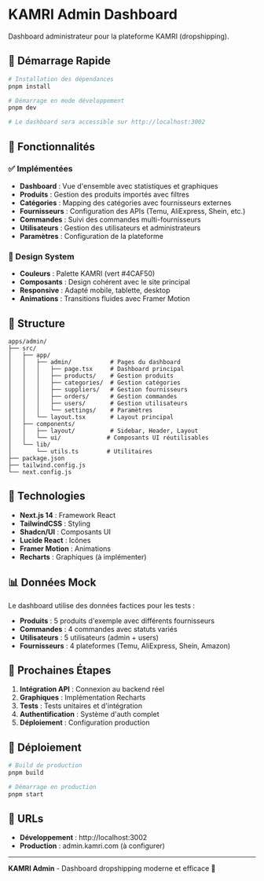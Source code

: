 # KAMRI Admin Dashboard

Dashboard administrateur pour la plateforme KAMRI (dropshipping).

## 🚀 Démarrage Rapide

```bash
# Installation des dépendances
pnpm install

# Démarrage en mode développement
pnpm dev

# Le dashboard sera accessible sur http://localhost:3002
```

## 🎯 Fonctionnalités

### ✅ Implémentées
- **Dashboard** : Vue d'ensemble avec statistiques et graphiques
- **Produits** : Gestion des produits importés avec filtres
- **Catégories** : Mapping des catégories avec fournisseurs externes
- **Fournisseurs** : Configuration des APIs (Temu, AliExpress, Shein, etc.)
- **Commandes** : Suivi des commandes multi-fournisseurs
- **Utilisateurs** : Gestion des utilisateurs et administrateurs
- **Paramètres** : Configuration de la plateforme

### 🎨 Design System
- **Couleurs** : Palette KAMRI (vert #4CAF50)
- **Composants** : Design cohérent avec le site principal
- **Responsive** : Adapté mobile, tablette, desktop
- **Animations** : Transitions fluides avec Framer Motion

## 📁 Structure

```
apps/admin/
├── src/
│   ├── app/
│   │   ├── admin/           # Pages du dashboard
│   │   │   ├── page.tsx     # Dashboard principal
│   │   │   ├── products/    # Gestion produits
│   │   │   ├── categories/  # Gestion catégories
│   │   │   ├── suppliers/   # Gestion fournisseurs
│   │   │   ├── orders/      # Gestion commandes
│   │   │   ├── users/       # Gestion utilisateurs
│   │   │   └── settings/    # Paramètres
│   │   └── layout.tsx       # Layout principal
│   ├── components/
│   │   ├── layout/          # Sidebar, Header, Layout
│   │   └── ui/             # Composants UI réutilisables
│   └── lib/
│       └── utils.ts        # Utilitaires
├── package.json
├── tailwind.config.js
└── next.config.js
```

## 🔧 Technologies

- **Next.js 14** : Framework React
- **TailwindCSS** : Styling
- **Shadcn/UI** : Composants UI
- **Lucide React** : Icônes
- **Framer Motion** : Animations
- **Recharts** : Graphiques (à implémenter)

## 📊 Données Mock

Le dashboard utilise des données factices pour les tests :
- **Produits** : 5 produits d'exemple avec différents fournisseurs
- **Commandes** : 4 commandes avec statuts variés
- **Utilisateurs** : 5 utilisateurs (admin + users)
- **Fournisseurs** : 4 plateformes (Temu, AliExpress, Shein, Amazon)

## 🎯 Prochaines Étapes

1. **Intégration API** : Connexion au backend réel
2. **Graphiques** : Implémentation Recharts
3. **Tests** : Tests unitaires et d'intégration
4. **Authentification** : Système d'auth complet
5. **Déploiement** : Configuration production

## 🚀 Déploiement

```bash
# Build de production
pnpm build

# Démarrage en production
pnpm start
```

## 📱 URLs

- **Développement** : http://localhost:3002
- **Production** : admin.kamri.com (à configurer)

---

**KAMRI Admin** - Dashboard dropshipping moderne et efficace 🚀
